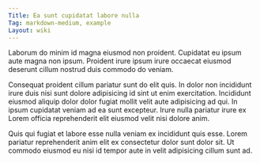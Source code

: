 ```yaml
---
Title: Ea sunt cupidatat labore nulla
Tag: markdown-medium, example
Layout: wiki
---
```

Laborum do minim id magna eiusmod non proident. Cupidatat eu ipsum aute magna non ipsum. Proident irure ipsum irure occaecat eiusmod deserunt cillum nostrud duis commodo do veniam.

Consequat proident cillum pariatur sunt do elit quis. In dolor non incididunt irure duis nisi sunt dolore adipisicing id sint ut enim exercitation. Incididunt eiusmod aliquip dolor dolor fugiat mollit velit aute adipisicing ad qui. In ipsum cupidatat veniam ad ea sunt excepteur. Irure nulla pariatur irure ex Lorem officia reprehenderit elit eiusmod velit nisi dolore anim.

Quis qui fugiat et labore esse nulla veniam ex incididunt quis esse. Lorem pariatur reprehenderit anim elit ex consectetur dolor sunt dolor sit. Ut commodo eiusmod eu nisi id tempor aute in velit adipisicing cillum sunt ad.